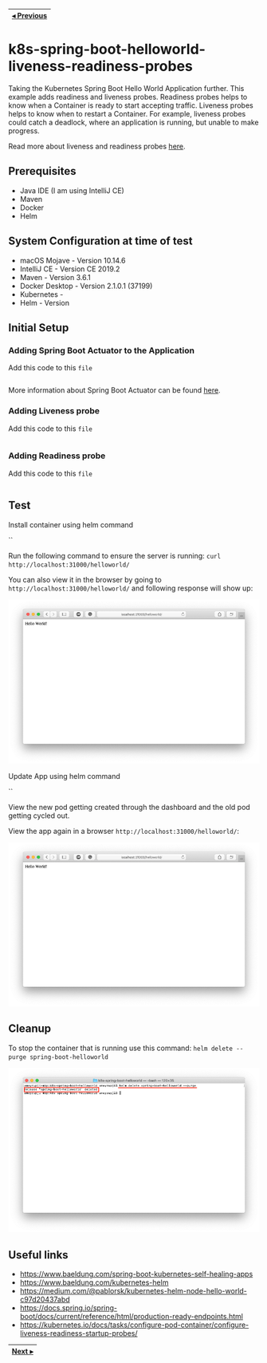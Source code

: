 | [◂ Previous](https://github.com/ameyrupji-k8s/k8s-spring-boot-helloworld) |
|-----|

# k8s-spring-boot-helloworld-liveness-readiness-probes

Taking the Kubernetes Spring Boot Hello World Application further. This example adds readiness and liveness probes. Readiness probes helps to know when a Container is ready to start accepting traffic. Liveness probes helps to know when to restart a Container. For example, liveness probes could catch a deadlock, where an application is running, but unable to make progress.

Read more about liveness and readiness probes [here](https://kubernetes.io/docs/tasks/configure-pod-container/configure-liveness-readiness-startup-probes/).


## Prerequisites

- Java IDE (I am using IntelliJ CE)
- Maven
- Docker
- Helm


## System Configuration at time of test

- macOS Mojave - Version 10.14.6
- IntelliJ CE - Version CE 2019.2
- Maven - Version 3.6.1
- Docker Desktop - Version 2.1.0.1 (37199)
- Kubernetes - 
- Helm - Version 

## Initial Setup

### Adding Spring Boot Actuator to the Application

Add this code to this `file`
```
```

More information about Spring Boot Actuator can be found [here](https://docs.spring.io/spring-boot/docs/current/reference/html/production-ready-features.html#production-ready-health).

### Adding Liveness probe

Add this code to this `file`
```
```

### Adding Readiness probe

Add this code to this `file`
```
```


## Test 

Install container using helm command

``

Run the following command to ensure the server is running: `curl http://localhost:31000/helloworld/`

You can also view it in the browser by going to `http://localhost:31000/helloworld/` and following response will show up:

![safari localhost](images/safari-localhost.png)


Update App using helm command

``

View the new pod getting created through the dashboard and the old pod getting cycled out.

View the app again in a browser `http://localhost:31000/helloworld/`:

![safari localhost](images/safari-localhost.png)


## Cleanup

To stop the container that is running use this command: `helm delete --purge spring-boot-helloworld`

![terminal helm delete purge](images/terminal-helm-delete-purge.png)


## Useful links

- https://www.baeldung.com/spring-boot-kubernetes-self-healing-apps
- https://www.baeldung.com/kubernetes-helm
- https://medium.com/@pablorsk/kubernetes-helm-node-hello-world-c97d20437abd
- https://docs.spring.io/spring-boot/docs/current/reference/html/production-ready-endpoints.html
- https://kubernetes.io/docs/tasks/configure-pod-container/configure-liveness-readiness-startup-probes/

| [Next ▸](https://github.com/ameyrupji-k8s/k8s-spring-boot-helloworld-security-context) |
|-----|
